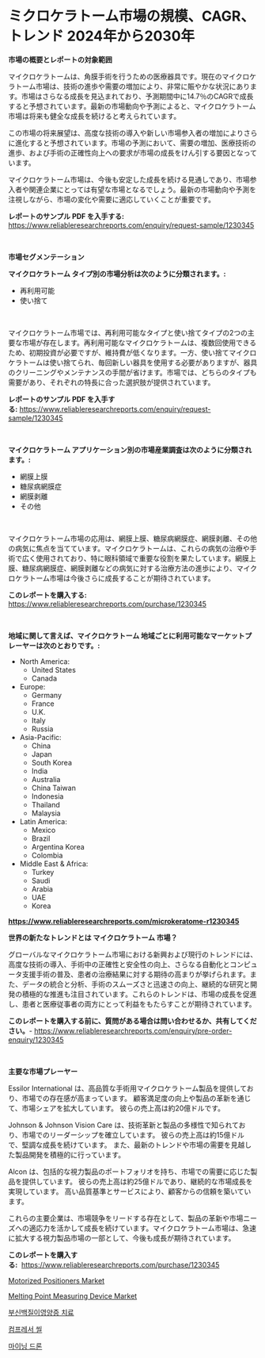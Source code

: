<p><h1>ミクロケラトーム市場の規模、CAGR、トレンド 2024年から2030年</h1></p><p><strong>市場の概要とレポートの対象範囲</strong></p>
<p><p>マイクロケラトームは、角膜手術を行うための医療器具です。現在のマイクロケラトーム市場は、技術の進歩や需要の増加により、非常に賑やかな状況にあります。市場はさらなる成長を見込まれており、予測期間中に14.7％のCAGRで成長すると予想されています。最新の市場動向や予測によると、マイクロケラトーム市場は将来も健全な成長を続けると考えられています。</p><p>この市場の将来展望は、高度な技術の導入や新しい市場参入者の増加によりさらに進化すると予想されています。市場の予測において、需要の増加、医療技術の進歩、および手術の正確性向上への要求が市場の成長をけん引する要因となっています。</p><p>マイクロケラトーム市場は、今後も安定した成長を続ける見通しであり、市場参入者や関連企業にとっては有望な市場となるでしょう。最新の市場動向や予測を注視しながら、市場の変化や需要に適応していくことが重要です。</p></p>
<p><strong>レポートのサンプル PDF を入手する:</strong> <a href="https://www.reliableresearchreports.com/enquiry/request-sample/1230345">https://www.reliableresearchreports.com/enquiry/request-sample/1230345</a></p>
<p>&nbsp;</p>
<p><strong>市場セグメンテーション</strong></p>
<p><strong>マイクロケラトーム タイプ別の市場分析は次のように分類されます。:</strong></p>
<p><ul><li>再利用可能</li><li>使い捨て</li></ul></p>
<p>&nbsp;</p>
<p><p>マイクロケラトーム市場では、再利用可能なタイプと使い捨てタイプの2つの主要な市場が存在します。再利用可能なマイクロケラトームは、複数回使用できるため、初期投資が必要ですが、維持費が低くなります。一方、使い捨てマイクロケラトームは使い捨てられ、毎回新しい器具を使用する必要がありますが、器具のクリーニングやメンテナンスの手間が省けます。市場では、どちらのタイプも需要があり、それぞれの特長に合った選択肢が提供されています。</p></p>
<p><strong>レポートのサンプル PDF を入手する:</strong>&nbsp;<a href="https://www.reliableresearchreports.com/enquiry/request-sample/1230345">https://www.reliableresearchreports.com/enquiry/request-sample/1230345</a></p>
<p>&nbsp;</p>
<p><strong> マイクロケラトーム アプリケーション別の市場産業調査は次のように分類されます。:</strong></p>
<p><ul><li>網膜上膜</li><li>糖尿病網膜症</li><li>網膜剥離</li><li>その他</li></ul></p>
<p>&nbsp;</p>
<p><p>マイクロケラトーム市場の応用は、網膜上膜、糖尿病網膜症、網膜剥離、その他の病気に焦点を当てています。マイクロケラトームは、これらの病気の治療や手術で広く使用されており、特に眼科領域で重要な役割を果たしています。網膜上膜、糖尿病網膜症、網膜剥離などの病気に対する治療方法の進歩により、マイクロケラトーム市場は今後さらに成長することが期待されています。</p></p>
<p><strong>このレポートを購入する:</strong>&nbsp; <a href="https://www.reliableresearchreports.com/purchase/1230345">https://www.reliableresearchreports.com/purchase/1230345</a></p>
<p>&nbsp;</p>
<p><strong>地域に関して言えば、マイクロケラトーム 地域ごとに利用可能なマーケットプレーヤーは次のとおりです。:</strong></p>
<p><ul>
    <li>
        North America:
        <ul>
            <li>United States</li>
            <li>Canada</li>
        </ul>
    </li>
    <li>
        Europe:
        <ul>
            <li>Germany</li>
            <li>France</li>
            <li>U.K.</li>
            <li>Italy</li>
            <li>Russia</li>
        </ul>
    </li>
    <li>
        Asia-Pacific:
        <ul>
            <li>China</li>
            <li>Japan</li>
            <li>South Korea</li>
            <li>India</li>
            <li>Australia</li>
            <li>China Taiwan</li>
            <li>Indonesia</li>
            <li>Thailand</li>
            <li>Malaysia</li>
        </ul>
    </li>
    <li>
        Latin America:
        <ul>
            <li>Mexico</li>
            <li>Brazil</li>
            <li>Argentina Korea</li>
            <li>Colombia</li>
        </ul>
    </li>
    <li>
        Middle East & Africa:
        <ul>
            <li>Turkey</li>
            <li>Saudi</li>
            <li>Arabia</li>
            <li>UAE</li>
            <li>Korea</li>
        </ul>
    </li>
    </ul></p>
<p><strong><a href="https://www.reliableresearchreports.com/microkeratome-r1230345">https://www.reliableresearchreports.com/microkeratome-r1230345</a></strong>&nbsp;</p>
<p><strong>世界の新たなトレンドとは マイクロケラトーム 市場？</strong></p>
<p><p>グローバルなマイクロケラトーム市場における新興および現行のトレンドには、高度な技術の導入、手術中の正確性と安全性の向上、さらなる自動化とコンピュータ支援手術の普及、患者の治療結果に対する期待の高まりが挙げられます。また、データの統合と分析、手術のスムーズさと迅速さの向上、継続的な研究と開発の積極的な推進も注目されています。これらのトレンドは、市場の成長を促進し、患者と医療従事者の両方にとって利益をもたらすことが期待されています。</p></p>
<p><strong>このレポートを購入する前に、質問がある場合は問い合わせるか、共有してください。</strong>- <a href="https://www.reliableresearchreports.com/enquiry/pre-order-enquiry/1230345">https://www.reliableresearchreports.com/enquiry/pre-order-enquiry/1230345</a></p>
<p>&nbsp;</p>
<p><strong>主要な市場プレーヤー</strong></p>
<p><p>Essilor International は、高品質な手術用マイクロケラトーム製品を提供しており、市場での存在感が高まっています。 顧客満足度の向上や製品の革新を通じて、市場シェアを拡大しています。 彼らの売上高は約20億ドルです。</p><p>Johnson & Johnson Vision Care は、技術革新と製品の多様性で知られており、市場でのリーダーシップを確立しています。 彼らの売上高は約15億ドルで、堅調な成長を続けています。 また、最新のトレンドや市場の需要を見越した製品開発を積極的に行っています。</p><p>Alcon は、包括的な視力製品のポートフォリオを持ち、市場での需要に応じた製品を提供しています。 彼らの売上高は約25億ドルであり、継続的な市場成長を実現しています。 高い品質基準とサービスにより、顧客からの信頼を築いています。</p><p>これらの主要企業は、市場競争をリードする存在として、製品の革新や市場ニーズへの適応力を活かして成長を続けています。マイクロケラトーム市場は、急速に拡大する視力製品市場の一部として、今後も成長が期待されています。</p></p>
<p><strong>このレポートを購入する:</strong>&nbsp;&nbsp;<a href="https://www.reliableresearchreports.com/purchase/1230345">https://www.reliableresearchreports.com/purchase/1230345</a></p>
<p><p><a href="https://github.com/Glendatilghmankmgz0rbhwpy/Market-Research-Report-List-2/blob/main/motorized-positioners-market.md">Motorized Positioners Market</a></p><p><a href="https://github.com/dx0328/Market-Research-Report-List-2/blob/main/melting-point-measuring-device-market.md">Melting Point Measuring Device Market</a></p><p><a href="https://github.com/fernandotryO5lson96765/Market-Research-Report-List-1/blob/main/361224128622.md">부신백질이영양증 치료</a></p><p><a href="https://medium.com/@electat2023/%EC%95%95%EC%B6%95%EA%B8%B0-%EB%B0%80%EB%B4%89-%EC%8B%9C%EC%9E%A5-%EA%B2%BD%EC%9F%81-%EB%B6%84%EC%84%9D-%EC%8B%9C%EC%9E%A5-%EB%8F%99%ED%96%A5-%EB%B0%8F-2031%EB%85%84%EA%B9%8C%EC%A7%80%EC%9D%98-%EC%98%88%EC%B8%A1-2f778efeb26c">컴프레서 씰</a></p><p><a href="https://github.com/CliftonFisher9067/Market-Research-Report-List-1/blob/main/857373928621.md">마이닝 드론</a></p></p>